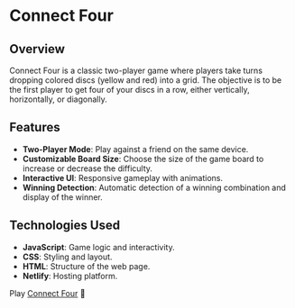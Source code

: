 # Connect Four

## Overview
Connect Four is a classic two-player game where players take turns dropping colored discs (yellow and red) into a grid. The objective is to be the first player to get four of your discs in a row, either vertically, horizontally, or diagonally.

## Features
- **Two-Player Mode**: Play against a friend on the same device.
- **Customizable Board Size**: Choose the size of the game board to increase or decrease the difficulty.
- **Interactive UI**: Responsive gameplay with animations.
- **Winning Detection**: Automatic detection of a winning combination and display of the winner.

## Technologies Used
- **JavaScript**: Game logic and interactivity.
- **CSS**: Styling and layout.
- **HTML**: Structure of the web page.
- **Netlify**: Hosting platform.

Play [Connect Four](nervous-goldwasser-d1fca7.netlify.app/) 🐞
